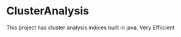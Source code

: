 ClusterAnalysis
===============

This project has cluster analysis indices built in java. Very Effiicient
